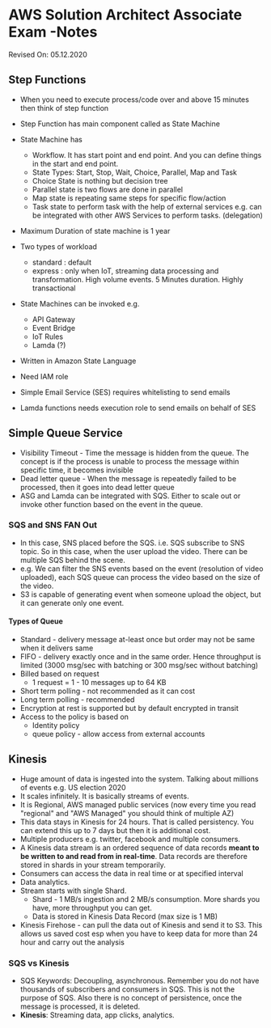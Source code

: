 # AWS Solution Architect Associate Exam -Notes

Revised On: 05.12.2020

## Step Functions

* When you need to execute process/code over and above 15 minutes then think of step function
* Step Function has main component called as State Machine
* State Machine has
  * Workflow. It has start point and end point. And you can define things in the start and end point.
  * State Types: Start, Stop, Wait, Choice, Parallel, Map and Task
  * Choice State is nothing but decision tree
  * Parallel state is two flows are done in parallel
  * Map state is repeating same steps for specific flow/action
  * Task state to perform task with the help of external services e.g. can be integrated with other AWS Services to perform tasks. (delegation)

* Maximum Duration of state machine is 1 year
* Two types of workload
  * standard : default 
  * express : only when IoT, streaming data processing and transformation. High volume events. 5 Minutes duration. Highly transactional
* State Machines can be invoked e.g.
  * API Gateway
  * Event Bridge
  * IoT Rules
  * Lamda (?)
* Written in Amazon State Language
* Need IAM role
  
* Simple Email Service (SES) requires whitelisting to send emails
* Lamda functions needs execution role to send emails on behalf of SES

## Simple Queue Service

* Visibility Timeout - Time the message is hidden from the queue. The concept is if the process is unable to process the message within specific time, it becomes invisible
* Dead letter queue - When the message is repeatedly failed to be processed, then it goes into dead letter queue
* ASG and Lamda can be integrated with SQS. Either to scale out or invoke other function based on the event in the queue.

### SQS and SNS FAN Out

* In this case, SNS placed before the SQS. i.e. SQS subscribe to SNS topic. So in this case, when the user upload the video. There can be multiple SQS behind the scene.
* e.g. We can filter the SNS events based on the event (resolution of video uploaded), each SQS queue can process the video based on the size of the video.
* S3 is capable of generating event when someone upload the object, but it can generate only one event.

#### Types of Queue

* Standard - delivery message at-least once but order may not be same when it delivers same
* FIFO - delivery exactly once and in the same order. Hence throughput is limited (3000 msg/sec with batching or 300 msg/sec without batching)
* Billed based on request
  * 1 request = 1 - 10 messages up to 64 KB
* Short term polling - not recommended as it can cost 
* Long term polling - recommended
* Encryption at rest is supported but by default encrypted in transit
* Access to the policy is based on 
  * Identity policy
  * queue policy - allow access from external accounts

## Kinesis

* Huge amount of data is ingested into the system. Talking about millions of events e.g. US election 2020
* It scales infinitely. It is basically streams of events.
* It is Regional, AWS managed public services (now every time you read "regional" and "AWS Managed" you should think of multiple AZ)
* This data stays in Kinesis for 24 hours. That is called persistency. You can extend this up to 7 days but then it is additional cost.
* Multiple producers e.g. twitter, facebook and multiple consumers.
* A Kinesis data stream is an ordered sequence of data records **meant to be written to and read from in real-time**. Data records are therefore stored in shards in your stream temporarily.
* Consumers can access the data in real time or at specified interval
* Data analytics.
* Stream starts with single Shard.
  * Shard - 1 MB/s ingestion and 2 MB/s consumption. More shards you have, more throughput you can get.
  * Data is stored in Kinesis Data Record (max size is 1 MB)
* Kinesis Firehose - can pull the data out of Kinesis and send it to S3. This allows us saved cost esp when you have to keep data for more than 24 hour and carry out the analysis

### SQS vs Kinesis

* SQS Keywords: Decoupling, asynchronous. Remember you do not have thousands of subscribers and consumers in SQS. This is not the purpose of SQS. Also there is no concept of persistence, once the message is processed, it is deleted.
* **Kinesis**: Streaming data, app clicks, analytics.
